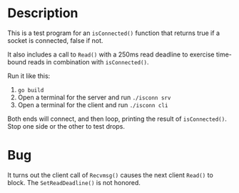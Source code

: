 # Description
This is a test program for an `isConnected()` function that returns true if
a socket is connected, false if not.

It also includes a call to `Read()` with a 250ms read deadline to exercise
time-bound reads in combination with `isConnected()`.

Run it like this:

1. `go build`
2. Open a terminal for the server and run `./isconn srv`
3. Open a terminal for the client and run `./isconn cli`

Both ends will connect, and then loop, printing the result of `isConnected()`.
Stop one side or the other to test drops.

# Bug
It turns out the client call of `Recvmsg()` causes the next client `Read()`
to block. The `SetReadDeadline()` is not honored.